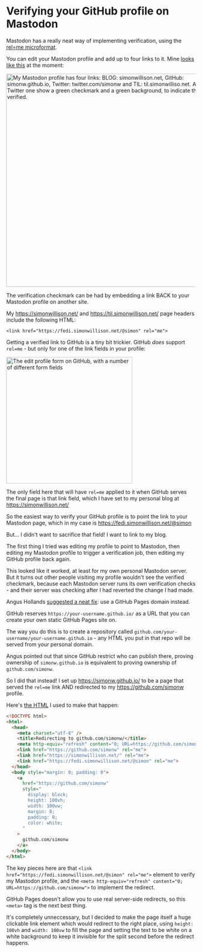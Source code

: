 # Verifying your GitHub profile on Mastodon

Mastodon has a really neat way of implementing verification, using the [rel=me microformat](https://microformats.org/wiki/rel-me).

You can edit your Mastodon profile and add up to four links to it. Mine [looks like this](https://fedi.simonwillison.net/@simon) at the moment:

<img width="565" alt="My Mastodon profile has four links: BLOG: simonwillison.net, GitHub: simonw.github.io, Twitter: twitter.com/simonw and TIL: til.simonwilliso.net. All but the Twitter one show a green checkmark and a green background, to indicate they are verified." src="https://user-images.githubusercontent.com/9599/202297154-a2b00a62-beaa-44a5-9114-5fed2fb9b6fc.png">

The verification checkmark can be had by embedding a link BACK to your Mastodon profile on another site.

My https://simonwillison.net/ and https://til.simonwillison.net/ page headers include the following HTML:

    <link href="https://fedi.simonwillison.net/@simon" rel="me">

Getting a verified link to GitHub is a tiny bit trickier. GitHub _does_ support `rel=me` - but only for one of the link fields in your profile:

<img width="335" alt="The edit profile form on GitHub, with a number of different form fields" src="https://user-images.githubusercontent.com/9599/202298033-fd78a7c0-1c83-4b37-b708-ef65038c1443.png">

The only field here that will have `rel=me` applied to it when GitHub serves the final page is that link field, which I have set to my personal blog at https://simonwillison.net/

So the easiest way to verify your GitHub profile is to point the link to your Mastodon page, which in my case is https://fedi.simonwillison.net/@simon

But... I didn't want to sacrifice that field! I want to link to my blog.

The first thing I tried was editing my profile to point to Mastodon, then editing my Mastodon profile to trigger a verification job, then editing my GitHub profile back again.

This looked like it worked, at least for my own personal Mastodon server. But it turns out other people visiting my profile wouldn't see the verified checkmark, because each Mastodon server runs its own verification checks - and their server was checking after I had reverted the change I had made.

Angus Hollands [suggested a neat fix](https://twitter.com/agoose77/status/1592875047152410624): use a GitHub Pages domain instead.

GitHub reserves `https://your-username.github.io/` as a URL that you can create your own static GitHub Pages site on.

The way you do this is to create a repository called `github.com/your-username/your-username.github.io` - any HTML you put in that repo will be served from your personal domain.

Angus pointed out that since GitHub restrict who can publish there, proving ownership of `simonw.github.io` is equivalent to proving ownership of `github.com/simonw`.

So I did that instead! I set up https://simonw.github.io/ to be a page that served the `rel=me` link AND redirected to my https://github.com/simonw profile.

Here's [the HTML](https://github.com/simonw/simonw.github.com/blob/main/index.html) I used to make that happen:

```html
<!DOCTYPE html>
<html>
  <head>
    <meta charset="utf-8" />
    <title>Redirecting to github.com/simonw/</title>
    <meta http-equiv="refresh" content="0; URL=https://github.com/simonw">
    <link href="https://github.com/simonw" rel="me">
    <link href="https://simonwillison.net/" rel="me">
    <link href="https://fedi.simonwillison.net/@simon" rel="me">
  </head>
  <body style="margin: 0; padding: 0">
    <a
      href="https://github.com/simonw"
      style="
        display: block;
        height: 100vh;
        width: 100vw;
        margin: 0;
        padding: 0;
        color: white;
      "
    >
      github.com/simonw
    </a>
  </body>
</html>
```
The key pieces here are that `<link href="https://fedi.simonwillison.net/@simon" rel="me">` element to verify my Mastodon profile, and the `<meta http-equiv="refresh" content="0; URL=https://github.com/simonw">` to implement the redirect.

GitHub Pages doesn't allow you to use real server-side redirects, so this `<meta>` tag is the next best thing.

It's completely unneccessary, but I decided to make the page itself a huge clickable link element which would redirect to the right place, using `height: 100vh` and `width: 100vw` to fill the page and setting the text to be white on a white background to keep it invisible for the split second before the redirect happens.
